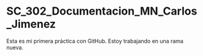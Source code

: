 # SC_302_Documentacion_MN_Carlos_Jimenez
Esta es mi primera práctica con GitHub.
Estoy trabajando en una rama nueva.
